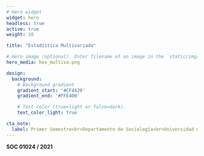 ```yaml
---
# Hero widget
widget: hero
headless: true
active: true
weight: 10

title: "Estadística Multivariada"

# Hero image (optional). Enter filename of an image in the `static/img/` folder.
hero_media: hex_multiva.png

design:
  background:
    # Background gradient
    gradient_start: '#CF4420'
    gradient_end: '#FFE400'

    # Text color (true=light or false=dark).
    text_color_light: true

cta_note:
  label: Primer Semestre<br>Departamento de Sociología<br>Universidad de Chile<br>[multivariada.netlify.com]()
---
```


**SOC 01024 / 2021**
